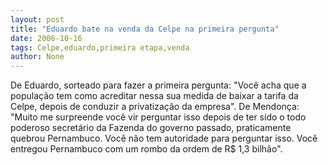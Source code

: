 ```yaml
---
layout: post
title: "Eduardo bate na venda da Celpe na primeira pergunta"
date: 2006-10-16
tags: Celpe,eduardo,primeira etapa,venda
author: None
---
```

De Eduardo, sorteado para fazer a primeira pergunta: \"Você acha que a população tem como acreditar nessa sua medida de baixar a tarifa da Celpe, depois de conduzir a privatização da empresa\".
De Mendonça: \"Muito me surpreende você vir perguntar isso depois de ter sido o todo poderoso secretário da Fazenda do governo passado, praticamente quebrou Pernambuco. Você não tem autoridade para perguntar isso. Você entregou Pernambuco com um rombo da ordem de R$ 1,3 bilhão\". 
